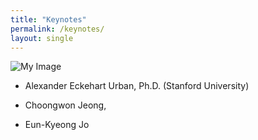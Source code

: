 ```yaml
---
title: "Keynotes"
permalink: /keynotes/
layout: single
---
```


![My Image](C:\Users\user\Desktop/doc_urban.png)

- Alexander Eckehart Urban, Ph.D. (Stanford University)

- Choongwon Jeong, 

- Eun-Kyeong Jo

